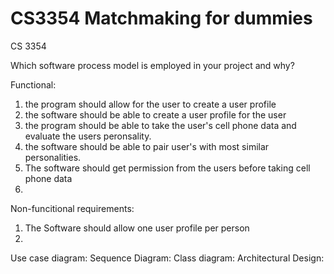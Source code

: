 # CS3354 Matchmaking for dummies
CS 3354


Which software process model is employed in your project and why?

Functional: 
  1) the program should allow for the user to create a user profile
  2) the software should be able to create a user profile for the user
  3) the program should be able to take the user's cell phone data and evaluate the 
  users peronsality.
  4) the software should be able to pair user's with most similar personalities.
  5) The software should get permission from the users before taking cell phone data
  6) 
Non-funcitional requirements:
  1) The Software should allow one user profile per person
  2) 

Use case diagram:
Sequence Diagram:
Class diagram:
Architectural Design:
